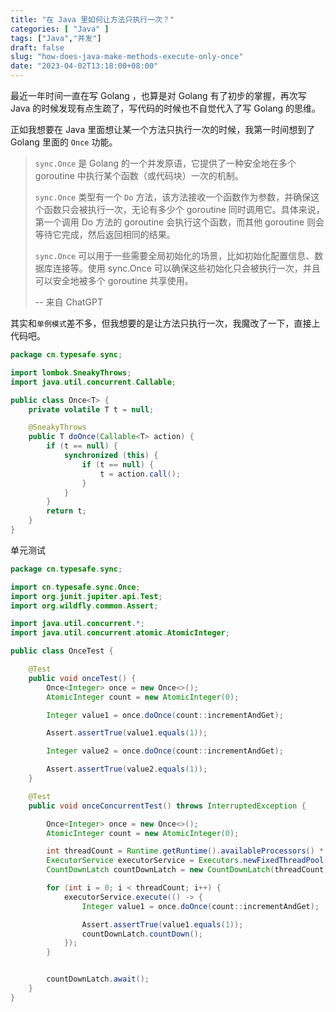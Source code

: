 ```yaml
---
title: "在 Java 里如何让方法只执行一次？"
categories: [ "Java" ]
tags: ["Java","并发"]
draft: false
slug: "how-does-java-make-methods-execute-only-once"
date: "2023-04-02T13:18:00+08:00"
---
```


最近一年时间一直在写 Golang ，也算是对 Golang 有了初步的掌握，再次写 Java 的时候发现有点生疏了，写代码的时候也不自觉代入了写 Golang 的思维。

正如我想要在 Java 里面想让某一个方法只执行一次的时候，我第一时间想到了 Golang 里面的 `Once` 功能。

> `sync.Once` 是 Golang 的一个并发原语，它提供了一种安全地在多个 goroutine 中执行某个函数（或代码块）一次的机制。
> 
> `sync.Once` 类型有一个 `Do` 方法，该方法接收一个函数作为参数，并确保这个函数只会被执行一次，无论有多少个 goroutine 同时调用它。具体来说，第一个调用 Do 方法的 goroutine 会执行这个函数，而其他 goroutine 则会等待它完成，然后返回相同的结果。
>
> `sync.Once` 可以用于一些需要全局初始化的场景，比如初始化配置信息、数据库连接等。使用 sync.Once 可以确保这些初始化只会被执行一次，并且可以安全地被多个 goroutine 共享使用。
> 
> -- 来自 ChatGPT

其实和`单例模式`差不多，但我想要的是让方法只执行一次，我魔改了一下，直接上代码吧。

```java
package cn.typesafe.sync;

import lombok.SneakyThrows;
import java.util.concurrent.Callable;

public class Once<T> {
	private volatile T t = null;

	@SneakyThrows
	public T doOnce(Callable<T> action) {
		if (t == null) {
			synchronized (this) {
				if (t == null) {
					t = action.call();
				}
			}
		}
		return t;
	}
}
```

单元测试

```java
package cn.typesafe.sync;

import cn.typesafe.sync.Once;
import org.junit.jupiter.api.Test;
import org.wildfly.common.Assert;

import java.util.concurrent.*;
import java.util.concurrent.atomic.AtomicInteger;

public class OnceTest {

	@Test
	public void onceTest() {
		Once<Integer> once = new Once<>();
		AtomicInteger count = new AtomicInteger(0);

		Integer value1 = once.doOnce(count::incrementAndGet);

		Assert.assertTrue(value1.equals(1));

		Integer value2 = once.doOnce(count::incrementAndGet);

		Assert.assertTrue(value2.equals(1));
	}

	@Test
	public void onceConcurrentTest() throws InterruptedException {

		Once<Integer> once = new Once<>();
		AtomicInteger count = new AtomicInteger(0);

		int threadCount = Runtime.getRuntime().availableProcessors() * 2;
		ExecutorService executorService = Executors.newFixedThreadPool(threadCount);
		CountDownLatch countDownLatch = new CountDownLatch(threadCount);

		for (int i = 0; i < threadCount; i++) {
			executorService.execute(() -> {
				Integer value1 = once.doOnce(count::incrementAndGet);

				Assert.assertTrue(value1.equals(1));
				countDownLatch.countDown();
			});
		}


		countDownLatch.await();
	}
}
```